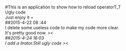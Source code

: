 #This is an application to show how to reload operatorT_T  
Ugly code  
Just enjoy it ~  
##2015-4-22 08 :44  
I delete some useless code to make my code more clear.  
It's pretty good now. >_<  
##2015-4-24 16:03  
I add a itrator.Still ugly code >_<  


